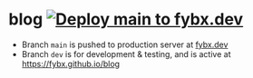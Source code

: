 # blog [![Deploy main to fybx.dev](https://github.com/fybx/blog/actions/workflows/main.yml/badge.svg?branch=main)](https://github.com/fybx/blog/actions/workflows/main.yml)
- Branch `main` is pushed to production server at [fybx.dev](https://fybx.dev)
- Branch `dev` is for development & testing, and is active at https://fybx.github.io/blog
